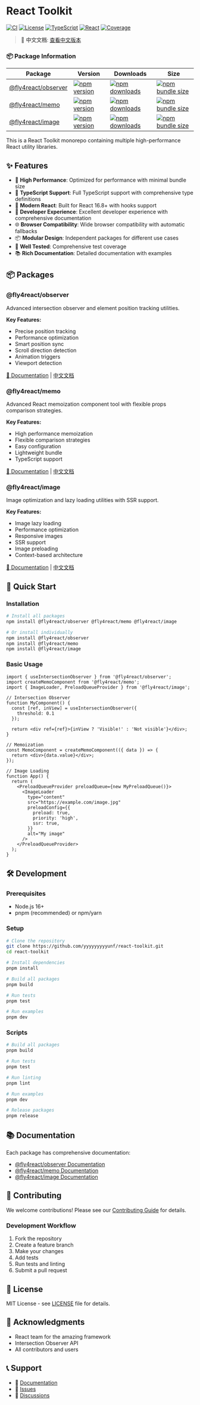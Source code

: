 # React Toolkit

[![CI](https://github.com/yyyyyyyyyunf/react-toolkit/workflows/CI/badge.svg)](https://github.com/yyyyyyyyyunf/react-toolkit/actions)
[![License](https://img.shields.io/npm/l/@fly4react/observer.svg)](https://github.com/yyyyyyyyyunf/react-toolkit/blob/main/LICENSE)
[![TypeScript](https://img.shields.io/badge/TypeScript-5.0+-blue.svg)](https://www.typescriptlang.org/)
[![React](https://img.shields.io/badge/React-16.8-61dafb.svg)](https://reactjs.org/)
[![Coverage](https://img.shields.io/badge/coverage-100%25-brightgreen.svg)](https://github.com/yyyyyyyyyunf/react-toolkit)

> 📖 **中文文档**: [查看中文版本](README.zh.md)

### 📦 Package Information

| Package | Version | Downloads | Size |
|---------|---------|-----------|------|
| [@fly4react/observer](https://www.npmjs.com/package/@fly4react/observer) | [![npm version](https://img.shields.io/npm/v/@fly4react/observer.svg?label=version)](https://www.npmjs.com/package/@fly4react/observer) | [![npm downloads](https://img.shields.io/npm/dm/@fly4react/observer.svg?label=downloads)](https://www.npmjs.com/package/@fly4react/observer) | [![npm bundle size](https://img.shields.io/bundlephobia/minzip/@fly4react/observer.svg?label=size)](https://bundlephobia.com/package/@fly4react/observer) |
| [@fly4react/memo](https://www.npmjs.com/package/@fly4react/memo) | [![npm version](https://img.shields.io/npm/v/@fly4react/memo.svg?label=version)](https://www.npmjs.com/package/@fly4react/memo) | [![npm downloads](https://img.shields.io/npm/dm/@fly4react/memo.svg?label=downloads)](https://www.npmjs.com/package/@fly4react/memo) | [![npm bundle size](https://img.shields.io/bundlephobia/minzip/@fly4react/memo.svg?label=size)](https://bundlephobia.com/package/@fly4react/memo) |
| [@fly4react/image](https://www.npmjs.com/package/@fly4react/image) | [![npm version](https://img.shields.io/npm/v/@fly4react/image.svg?label=version)](https://www.npmjs.com/package/@fly4react/image) | [![npm downloads](https://img.shields.io/npm/dm/@fly4react/image.svg?label=downloads)](https://www.npmjs.com/package/@fly4react/image) | [![npm bundle size](https://img.shields.io/bundlephobia/minzip/@fly4react/image.svg?label=size)](https://bundlephobia.com/package/@fly4react/image) |

This is a React Toolkit monorepo containing multiple high-performance React utility libraries.

## ✨ Features

- 🚀 **High Performance**: Optimized for performance with minimal bundle size
- 🎯 **TypeScript Support**: Full TypeScript support with comprehensive type definitions
- 📱 **Modern React**: Built for React 16.8+ with hooks support
- 🔧 **Developer Experience**: Excellent developer experience with comprehensive documentation
- 🌐 **Browser Compatibility**: Wide browser compatibility with automatic fallbacks
- 📦 **Modular Design**: Independent packages for different use cases
- 🧪 **Well Tested**: Comprehensive test coverage
- 📚 **Rich Documentation**: Detailed documentation with examples

## 📦 Packages

### @fly4react/observer

Advanced intersection observer and element position tracking utilities.

**Key Features:**
- Precise position tracking
- Performance optimization
- Smart position sync
- Scroll direction detection
- Animation triggers
- Viewport detection

[📖 Documentation](packages/observer/README.md) | [中文文档](packages/observer/README.zh.md)

### @fly4react/memo

Advanced React memoization component tool with flexible props comparison strategies.

**Key Features:**
- High performance memoization
- Flexible comparison strategies
- Easy configuration
- Lightweight bundle
- TypeScript support

[📖 Documentation](packages/memo/README.md) | [中文文档](packages/memo/README.zh.md)

### @fly4react/image

Image optimization and lazy loading utilities with SSR support.

**Key Features:**
- Image lazy loading
- Performance optimization
- Responsive images
- SSR support
- Image preloading
- Context-based architecture

[📖 Documentation](packages/image/README.md) | [中文文档](packages/image/README.zh.md)

## 🚀 Quick Start

### Installation

```bash
# Install all packages
npm install @fly4react/observer @fly4react/memo @fly4react/image

# Or install individually
npm install @fly4react/observer
npm install @fly4react/memo
npm install @fly4react/image
```

### Basic Usage

```tsx
import { useIntersectionObserver } from '@fly4react/observer';
import createMemoComponent from '@fly4react/memo';
import { ImageLoader, PreloadQueueProvider } from '@fly4react/image';

// Intersection Observer
function MyComponent() {
  const [ref, inView] = useIntersectionObserver({
    threshold: 0.1
  });

  return <div ref={ref}>{inView ? 'Visible!' : 'Not visible'}</div>;
}

// Memoization
const MemoComponent = createMemoComponent(({ data }) => {
  return <div>{data.value}</div>;
});

// Image Loading
function App() {
  return (
    <PreloadQueueProvider preloadQueue={new MyPreloadQueue()}>
      <ImageLoader 
        type="content"
        src="https://example.com/image.jpg"
        preloadConfig={{
          preload: true,
          priority: 'high',
          ssr: true,
        }}
        alt="My image"
      />
    </PreloadQueueProvider>
  );
}
```

## 🛠️ Development

### Prerequisites

- Node.js 16+
- pnpm (recommended) or npm/yarn

### Setup

```bash
# Clone the repository
git clone https://github.com/yyyyyyyyyunf/react-toolkit.git
cd react-toolkit

# Install dependencies
pnpm install

# Build all packages
pnpm build

# Run tests
pnpm test

# Run examples
pnpm dev
```

### Scripts

```bash
# Build all packages
pnpm build

# Run tests
pnpm test

# Run linting
pnpm lint

# Run examples
pnpm dev

# Release packages
pnpm release
```

## 📚 Documentation

Each package has comprehensive documentation:

- [@fly4react/observer Documentation](packages/observer/README.md)
- [@fly4react/memo Documentation](packages/memo/README.md)
- [@fly4react/image Documentation](packages/image/README.md)

## 🤝 Contributing

We welcome contributions! Please see our [Contributing Guide](CONTRIBUTING.md) for details.

### Development Workflow

1. Fork the repository
2. Create a feature branch
3. Make your changes
4. Add tests
5. Run tests and linting
6. Submit a pull request

## 📄 License

MIT License - see [LICENSE](LICENSE) file for details.

## 🙏 Acknowledgments

- React team for the amazing framework
- Intersection Observer API
- All contributors and users

## 📞 Support

- 📖 [Documentation](packages/observer/README.md)
- 🐛 [Issues](https://github.com/yyyyyyyyyunf/react-toolkit/issues)
- 💬 [Discussions](https://github.com/yyyyyyyyyunf/react-toolkit/discussions)
